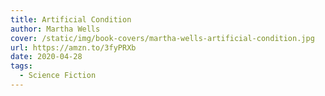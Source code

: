 ```yaml
---
title: Artificial Condition
author: Martha Wells
cover: /static/img/book-covers/martha-wells-artificial-condition.jpg
url: https://amzn.to/3fyPRXb
date: 2020-04-28
tags:
  - Science Fiction
---
```

